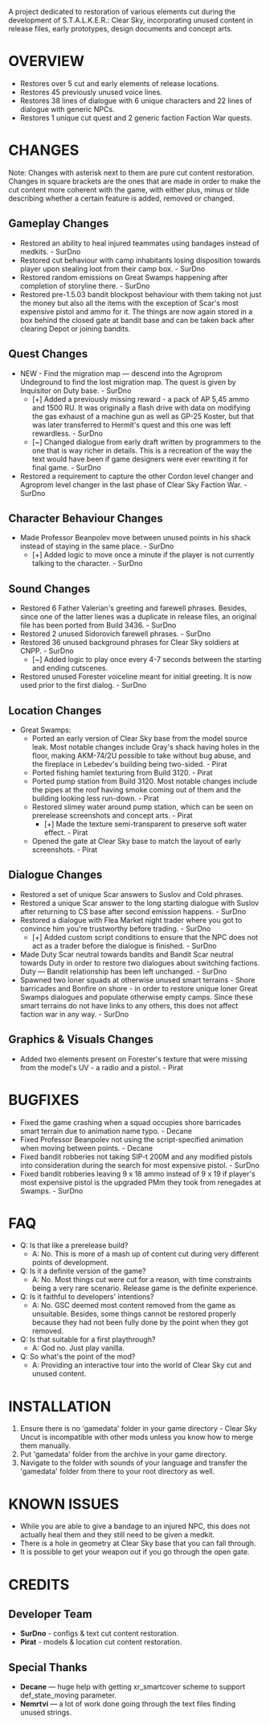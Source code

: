 A project dedicated to restoration of various elements cut during the development of S.T.A.L.K.E.R.: Clear Sky, incorporating unused content in release files, early prototypes, design documents and concept arts.

# OVERVIEW
* Restores over 5 cut and early elements of release locations.
* Restores 45 previously unused voice lines.
* Restores 38 lines of dialogue with 6 unique characters and 22 lines of dialogue with generic NPCs.
* Restores 1 unique cut quest and 2 generic faction Faction War quests.

# CHANGES
Note: Changes with asterisk next to them are pure cut content restoration. Changes in square brackets are the ones that are made in order to make the cut content more coherent with the game, with either plus, minus or tilde describing whether a certain feature is added, removed or changed.

## Gameplay Changes
* Restored an ability to heal injured teammates using bandages instead of medkits. - SurDno
* Restored cut behaviour with camp inhabitants losing disposition towards player upon stealing loot from their camp box. - SurDno
* Restored random emissions on Great Swamps happening after completion of storyline there. - SurDno
* Restored pre-1.5.03 bandit blockpost behaviour with them taking not just the money but also all the items with the exception of Scar's most expensive pistol and ammo for it. The things are now again stored in a box behind the closed gate at bandit base and can be taken back after clearing Depot or joining bandits.
  
## Quest Changes
* NEW - Find the migration map — descend into the Agroprom Undeground to find the lost migration map. The quest is given by Inquisitor on Duty base. - SurDno
  - [+] Added a previously missing reward - a pack of AP 5,45 ammo and 1500 RU. It was originally a flash drive with data on modifying the gas exhaust of a machine gun as well as GP-25 Koster, but that was later transferred to Hermit's quest and this one was left rewardless. - SurDno
  - [~] Changed dialogue from early draft written by programmers to the one that is way richer in details. This is a recreation of the way the text would have been if game designers were ever rewriting it for final game. - SurDno
* Restored a requirement to capture the other Cordon level changer and Agroprom level changer in the last phase of Clear Sky Faction War. - SurDno

## Character Behaviour Changes
* Made Professor Beanpolev move between unused points in his shack instead of staying in the same place. - SurDno
  - [+] Added logic to move once a minute if the player is not currently talking to the character. - SurDno

## Sound Changes
* Restored 6 Father Valerian's greeting and farewell phrases. Besides, since one of the latter lienes was a duplicate in release files, an original file has been ported from Build 3436. - SurDno
* Restored 2 unused Sidorovich farewell phrases. - SurDno
* Restored 36 unused background phrases for Clear Sky soldiers at CNPP. - SurDno
  - [~] Added logic to play once every 4-7 seconds between the starting and ending cutscenes.
* Restored unused Forester voiceline meant for initial greeting. It is now used prior to the first dialog. - SurDno

## Location Changes
* Great Swamps:
  - Ported an early version of Clear Sky base from the model source leak. Most notable changes include Gray's shack having holes in the floor, making AKM-74/2U possible to take without bug abuse, and the fireplace in Lebedev's building being two-sided. - Pirat
  - Ported fishing hamlet texturing from Build 3120. - Pirat
  - Ported pump station from Build 3120. Most notable changes include the pipes at the roof having smoke coming out of them and the building looking less run-down. - Pirat
  - Restored slimey water around pump station, which can be seen on prerelease screenshots and concept arts. - Pirat
    - [+] Made the texture semi-transparent to preserve soft water effect. - Pirat
  - Opened the gate at Clear Sky base to match the layout of early screenshots. - Pirat

## Dialogue Changes
* Restored a set of unique Scar answers to Suslov and Cold phrases.
* Restored a unique Scar answer to the long starting dialogue with Suslov after returning to CS base after second emission happens. - SurDno
* Restored a dialogue with Flea Market night trader where you got to convince him you're trustworthy before trading. - SurDno
  - [+] Added custom script conditions to ensure that the NPC does not act as a trader before the dialogue is finished. - SurDno
* Made Duty Scar neutral towards bandits and Bandit Scar neutral towards Duty in order to restore two dialogues about switching factions. Duty — Bandit relationship has been left unchanged. - SurDno
* Spawned two loner squads at otherwise unused smart terrains - Shore barricades and Bonfire on shore - in order to restore unique loner Great Swamps dialogues and populate otherwise empty camps. Since these smart terrains do not have links to any others, this does not affect faction war in any way. - SurDno

## Graphics & Visuals Changes
* Added two elements present on Forester's texture that were missing from the model's UV - a radio and a pistol. - Pirat

# BUGFIXES
* Fixed the game crashing when a squad occupies shore barricades smart terrain due to animation name typo. - Decane
* Fixed Professor Beanpolev not using the script-specified animation when moving between points. - Decane
* Fixed bandit robberies not taking SIP-t 200M and any modified pistols into consideration during the search for most expensive pistol. - SurDno
* Fixed bandit robberies leaving 9 x 18 ammo instead of 9 x 19 if player's most expensive pistol is the upgraded PMm they took from renegades at Swamps. - SurDno

# FAQ
* Q: Is that like a prerelease build?
  - A: No. This is more of a mash up of content cut during very different points of development.
* Q: Is it a definite version of the game?
  - A: No. Most things cut were cut for a reason, with time constraints being a very rare scenario. Release game is the definite experience.
* Q: Is it faithful to developers' intentions? 
  - A: No. GSC deemed most content removed from the game as unsuitable. Besides, some things cannot be restored properly because they had not been fully done by the point when they got removed.
* Q: Is that suitable for a first playthrough?
  - A: God no. Just play vanilla.
* Q: So what's the point of the mod?
  - A: Providing an interactive tour into the world of Clear Sky cut and unused content. 

# INSTALLATION
1. Ensure there is no 'gamedata' folder in your game directory - Clear Sky Uncut is incompatible with other mods unless you know how to merge them manually.
2. Put 'gamedata' folder from the archive in your game directory.
3. Navigate to the folder with sounds of your language and transfer the 'gamedata' folder from there to your root directory as well.

# KNOWN ISSUES
* While you are able to give a bandage to an injured NPC, this does not actually heal them and they still need to be given a medkit.
* There is a hole in geometry at Clear Sky base that you can fall through.
* It is possible to get your weapon out if you go through the open gate.

# CREDITS
## Developer Team
* **SurDno** - configs & text cut content restoration.
* **Pirat** - models & location cut content restoration.

## Special Thanks
* **Decane** — huge help with getting xr_smartcover scheme to support def_state_moving parameter.
* **Nemrtvi** — a lot of work done going through the text files finding unused strings.
